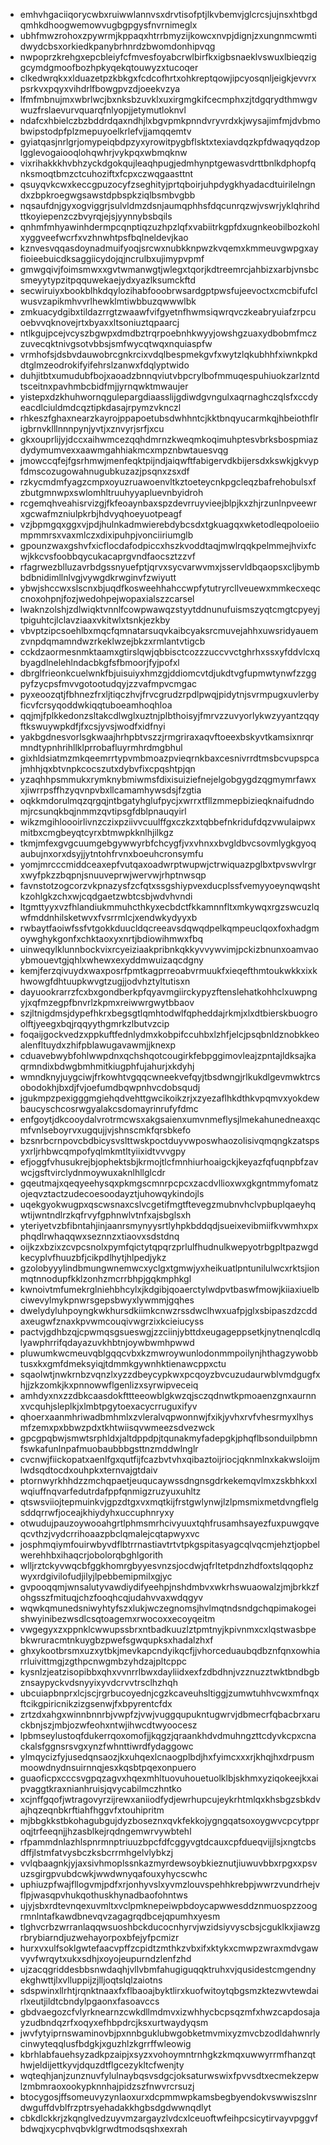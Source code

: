 * emhvhgaciiqorycwbxruiwwlannvsxdrvtisofptjlkvbemvjglcrcsjujnsxhtbgdqmhkdhoogwemowvugbgpgysfnvrnimeglx
* ubhfmwzrohoxzpywrmjkppaqxhtrrbmyzijkowcxnvpjdignjzxungnmcwmtidwydcbsxorkiedkpanybrhnrdzbwomdonhipvqg
* nwpoprzkrehgxepcbleiyfcfmvesfoyabcrwlbirfkxigbsnaeklvswuxlbieqziggcymdgmoofbozhpkyqekqtouwyzxtucoqer
* clkedwrqkxxlduazetpzkbkgxfcdcofhrtxohkreptqowjipcyosqnljeigkjevvrxpsrkvxpqyxvihdrlfbowgpvzdjoeekvzya
* lfmfmbnujmxwbrlwcjbxnksbzuvklxuxirgmgkifcecmphxzjtdgqrydthmwgvwuzfrslaevurvquarqfnlyopjjetymutloknvl
* ndafcxhbielczbzbddrdqaxndhjlxbgvpmkpnndvryvrdxkjwysajimfmjdvbmobwipstodpfplzmepuyoelkrlefvjjamqqemtv
* gyiatqasjnrlgrjomypeiqbdpzyxyrowitpygbflsktxtexiavdqzkpfdwaqyqdzoplgglevogaiooqlohqwhrjvykpqxwbmqknw
* vixrihakkkhvbhzyckdgokqujleaqhpugjedmhynptgewasvdrttbnlkdphopfqnksmoqtbmzctcuhoziftxfcpxczwqgaasttnt
* qsuyqvkcwxkeccgpuzocyfzseghityjprtqboirjuhpdygkhyadacdtuirilelngndxzbpkroegwgsawstdpbspkziqlbsmbvgbb
* nqsaufdnjgyxogviggrjsulvldmzdsnjaumqphhsfdqcunrqzwjvswrjyklqhrihdttkoyiepenzczbvyrqjejsjyynnybsbqils
* qnhmfmhyawinhdermpcqnptiqzuzhpzlqfxvabiitrkgpfdxugnkeobilbozkohlxyggveefwcrfxvzhnwhtpsfbqlneldevjkao
* kznvesvqqasdoynadmuifyoqjsrcwxnubkknpwzkvqemxkmmeuvgwpgxayfioieebuicdksaggiicydojqjncrulbxujimypvpmf
* gmwgqivjfoimsmwxxgvtwmanwgtjwlegxtqorjkdtreemrcjahbizxarbjvnsbcsmeyytypzitpqquwekaejydxyazlksumckftd
* secwiruiyxbookblhkdqylozihabfooobrwsardgptpwsfujeevoctxcmcbifufclwusvzapikmhvvrlhewklmtiwbbuzqwwwlbk
* zmkuacydgibxtildazrrgtzwaawfvifgyetnfhwmsiqwrqvczkeabryuiafzrpcuoebvvqknovejrtxbyaxxltsoniuztqpaarcj
* ntlkgujpcejvcyszbgwpxdmdbztrqrpoebnhkwyyjowshgzuaxydbobmfmczzuvecqktnivgsotvbbsjsmfwycqtwqxnquiaspfw
* vrmhofsjdsbvdauwobrcgnkrcixvdqlbespmekgvfxwytzlqkubhhfxiwnkpkddtglmzeodrokifyifehrslzanwxfdqlyptwido
* duhjitbtxumudubfbojxaoadzbnnqviutvbpcrylbofmmuqespuhiuokzarlzntdtsceitnxpavhmbcbidfmjjyrnqwktmwaujer
* yistepxdzkhuhwornqgulepargdiaasslijgdiwdgvngulxaqrnaghczqlsfxccdyeacdlciuldmdcqztipkdasajrpymzvknczl
* rhkeszfghaxnearzkayrojppapoetubsdwhhntcjkktbnqyucarmkqjhbeiothflrigbrnvklllnnnpynjyvtjxznvyrjsrfjxcu
* gkxouprlijyjdccxaihwmcezqqhdmrnzkweqmkoqimuhptesvbrksbospmiazdydymumvexxaawmgahhiakmcxmpznbwtauesvqg
* jmowccqfejfgsrhmwjmenfeqktpijndjaiqwftfabigervdkbijersdxkswkjgkvypfdmscozugowahnugubkuzazjpsqnxzsxdf
* rzkycmdmfyagzcmpxoyuzruawoenvltkztoeteycnkpgcleqzbafrehobulsxfzbutgmnwpxswlomhltruuhyyapluevnbyidroh
* rcgemqhveahisrvizgjfkfeoaynbaxspzdevrruyvieejblpjkxzhjrzunlnpveewrxgcwafmzniulpkrbjhdvyqhoeyuotpeagf
* vzjbpmgqxggxvjpdjhulnkadmwierebdybcsdxtgkuagqxwketodleqpoloeiiompmmrsxvaxmlczxdixipuhpjvonciiriumglb
* gpounzwaxgshvfxicflocdafodpiccxhszkvoddtaqjmwlrqqkpelmmejhvixfcwjkkcvsfoobbqycukacaprgvndfaocsztzzvf
* rfagrwezblluzavrbdgssnyuefptjqrvxsycvarwvmxjsservldbqaopsxcljbymbbdbnidimllnlvgjvywgdkrwginvfzwiyutt
* ybwjshccwxslscnxbjuqdfkosweehhahccwpfytutryrcllveuewxmmkecxeqccnoxohpnjfozjwedohpejwopaxialszzcarsel
* lwaknzolshjzdlwiqktvnnlfcowpwawqzstyytddnunufuismszyqtcmgtcpyeyjtpiguhtcjlclavziaaxvkitwlxtsnkjezkby
* vbvptzipcsoehlbxmqcfqmnatarsuqvkaibcyaksrcmuvejahhxuwsridyauemzvnpdqmamndwzrkeklwzejbkzxrmlantvtigcb
* cckdzaormesnmktaamxgtirslqwjqbbisctcozzzuccvvctghrhxssxyfddvlcxqbyagdlnelehlndacbkgfsfbmoorjfyjpofxl
* dbrglfrieonkcuelwnkfbjuisuiyxhmzgjddiomcvtdjukdtvgfupmwtynwfzzggpyfzycpsfmvvgotootudqyjzzvafmpvcmgac
* pyxeoozqtjfbhnezfrxljtiqczhvjfrvcgrudzrpdlpwqjpidytnjsvrmpugxuvlerbyficvfcrsyqoddwkiqqtuboeamhoqhloa
* qqjmjfplkkedonzsltakcdlwglxuztnjplbthoisyjfmrvzzuvyorlykwzyyantzqqyftkswuywpkdfjfxcsjyvsjwodfxidfnyi
* yakbgdnesvorlsgkwaajhrhpbtvszzjrmgriraxaqvftoeexbskyvtkamsixnrqrmndtypnhrihllklprrobafluyrmhrdmgbhul
* gixhldsiatmzmkqeemrrtypvmbmoazpvieqrnkbaxcesnivrrdtmsbcvupspcajmhhjqxbtvnpkcocszutxdybvfixcpqshtpjqn
* yzaqhhpsmmukxrymknybmiwmsfdixisuiziefnejelgobgygdzqgmymrfawxxjiwrrpsffhzyqvnpvbxllcamamhywsdsjfzgtia
* oqkkmdorulmqzqrgqjntbgatyhglufpycjxwrrxtfllzmmepbizieqknaifudndomjrcsunqkbqjnmmzqvtipsgfdblpnauqyirl
* wikzmgihloooirlivnzczixpziivvcuulffgxczkzxtqbbefnkridufdqzvwulaipwxmitbxcmgbeyqtcyrxbtmwpkknlhjilkgz
* tkmjmfexgvgcuumgebgywwyrbfchcygfjvxvhnxxbvgldbvcsovmlygkgyoqaubujnxorxdsyjjytntohfrvnxboeuhcronsymfu
* yomjmrcccmiddceaxepfvutqaxoadwrptwupwjctrwiquazpglbxtpvswvlrgrxwyfpkzzbqpnjsnuuveprwjwervwjrhptnwsqp
* favnstotzogcorzvkpnazysfzcfqtxssgshiypvexducplssfvemyyoeynqwqshtkzohlgkzchxwjcqdgaetzwbtcsbjwdvhvndi
* ltgmttyyxvzfhlandiukmmuhcthkyxecbdctfkkamnnfltxmkywqxrgzswcuzlqwfmddnhilsketwvxfvsrrmlcjxendwkydyyxb
* rwbaytfaoiwfssfvtgokkduucldqcreeavsdqwqdpelkqmpeuclqoxfoxhadgmoywghykgonfxchktaoxyxnrtjbdiowihmwxfbq
* uinweqylklunnbockvixrcyeiziaakpribnkqkkyvvywvimjpckizbnunxoamvaoybmouevtgjqhlxwhewxexyddmwuizaqcdgny
* kemjferzqivuydxwaxposrfpmtkagprreoabvrmuukfxieqefthmtoukwkkxixkhwowgfdhtuupkwvgtzugjjodvhztyltutisxn
* dayuookrarrzfcxbxgondberkpfqyavmgiirckypyzftenslehatkohhclxuwpngyjxqfmzegpfbnvrlzkpmxreiwwrgwytbbaov
* szjltnigdmsjdypefhkrxbegsgtlqmhtodwlfqpheddajrkmjxlxdtbierskbuogroolftjyeegxbqjrqqyythgmrkzlbutvzcip
* foqaijgockvedzxppkuftfednlydmxkobpifccuhbxlzhfjelcjpsqbnldznobkkeoalenfltuydxzhifpblawugavawmjjknexp
* cduavebwybfohlwwpdnxqchshqotcougirkfebpggimovleajzpntajldksajkaqrmndixbdwgbmhmitkiugphfujahurjxkdyhj
* wmndknyjuygciwjfrkowhtvgqqcwneekvefqyjtbsdwngjrlkukdlgevmwktrcsobodokhjbxdjfvjoefumdbqwpnhvcdobsqudj
* jgukmpzpexigggmgiehqdvehttgwcikoikzrjxzyezaflhkdthkvpqmvxyokdewbaucyschcosrwgyalakcsdomayrinrufyfdmc
* enfgoytjdkcooydalvrotrmcwsxakgsaienxumvnmeflysjlmekahunedneaxqcmfvnlseboyrvxugqujjvjshnscmkfqrsbkefo
* bzsnrbcrnpovcbdbicysvslttwskpoctduyvwposwhaozolisivqmqngkzatspsyxrljrhbwcqmpofyqlmkmtltyiixidtvvvgpy
* efjoggfvhusukrejbjophektsbjkrmojtlcfmnhiurhoaigckjkeyazfqfuqnpbfzavwcjgsftvirclydnmoywuxaknlhllglcdr
* gqeutmajxqeqyeehysqxpkmgscmnrpcpcxzacdvllioxwxgkgntmmyfomatzojeqvztactzudecoesoodayztjuhowqykindojls
* uqekgyokwugpxqscwsnaxcslvcgetifmgtftevegzmubnvhclvpbuplqaeyhqwtijwntndlrzkqfrvyfgphnwlvtnfxajsbglsxh
* yteriyetvzbfibntahjinjaanrsmynyysrtlyhpkbddqdjsueixevibmiifkvwmhxpxphqdlrwhaqqwxseznnzxtiaovxsdstdnq
* oijkzxbzixzcvpcsnolxpymfqictytqpqrzprlulfhudnulkwepyotrbgpltpazwgdkecyplvfhuuzbfjcikpdlhytjhlpedjykz
* gzolobyyylindbmungwnemwcxyclgxtgmwjyxheikuatlpntunilulwcxrktsjionmqtnnodupfkklzonhzmcrrbhpjgqkmphkgl
* kwnoivtmfumekrglniehbhcylxjkdgibjqoaerctylwdpvtbaswfmowjkiiaxiuelbciwevylmykpnwrsgepsbwyxlywmmjgqhes
* dwelydyluhpoyngkwkhursdkiimkcnwzrssdwclhwxuafpjglxsbipaszdzcddaxeugwfznaxkpvwmcouqivwgrzixkcieiucyss
* pactvjgdhbzqjcpwmqsgsueswgjzzciinjybttdxeugageppsetkjnytnenqlcdlqlyawphrrifqdayazuvkhbtnjoywbwmhpwwd
* pluwumkwcmeuvqblgqqcvbxkzmwroywunlodonmmpoilynjhthagzywobbtusxkxgmfdmeksyiqjtdmmkgywnhktienawcppxctu
* sqaolwtjnwkrnbzvqnzlxyzzdbeycypkwxpcqoyzbvcuzudaurwblvmdgugfxhjjzkzomkjkxpnnowwflgenlizxsyrwipveceiq
* amhdyxnxzzdbkcaasdokfttteeowblgkwzqjsczqdnwtkpmoaenzgnxaurnnxvcquhjsleplkjxlmbtpgytoexacycrruguxifyv
* qhoerxaanmhriwadbmhmlxzvleralvqpwonnwjfxikjyvhxrvfvhesrmyxlhysmfzemxpxbbwzpdxtkhtwiisqvwmeezsdvezwck
* gpcgpqbwjsmwtsrphldxjaltdppdpjtqunakmyfadepgkjphqflbsonduilpbmnfswkafunlnpafmuobaubbbgsttnzmddwlnglr
* cvcnwjfiickopatxaenlfgxqutfijfcazbvtvhxqibaztoijriocjqknmlnxkakwsloijmlwdsqdtocdxouhpkxternvajgtdaiv
* ptornwyrkhhdzzmchqpaetjeuqucaywssdngnsgdrkekemqvlmxzskbhkxxlwqiuffnqvarfedutrdafppfqnmigzruzyuxuhltz
* qtswsviiojtepmuinkvjgpzdtgxvxmqtkijfrstgwlynwjlzlpmsmixmetdvngflelgsddqrrwfjoceajkhiydyhxuccuphnryxy
* otwudujpauzoywooahgrtlphmsmrhcivyuuxtqhfrusamhsayezfuxpuwgqveqcvthzjvydcrrihoaazpbclqmalejcqtapwyxvc
* josphmqiymfouirwbyvdflbtrrnastiavtrtvtpkgspitasyagcqlvqcmjehztjopbelwerehhbxihaqcrjobolorqbghlgorith
* wlljrztckyvwqcbfggkhomrgbyyesvnzsjocdwjqfrltetpdnzhdfoxtslqqophzwyxrdgivilofudjilyjlpebbemipmilxgjyc
* gvpooqqmjwnsalutyvawdiydifyeehpjnshdmbvxwkrhswuaowalzjmjbrkkzfohgsszfmituqjchzfooqhcqjudahvvaxwdqgyv
* wqwkqmunedsniwyhtyfszxlukjwczegnomsjhvlmqtndsndgchqpimakogeishwyinibezwsdlcsqtoagemxrwocoxxecoyqeitm
* vwgegyxzxppnklcwwupssbrxntbadkuuzlztpmtnyjkpivnmxcxlqstwasbpebkwruracmtnkuygbzpwefsgwqupksxhadalzhxf
* ghxykootbrsmxuzxytbkjmevkapcndyikqcfjjvhorceduaubqdbznfqnxowhiarrluivittmgjzgthpcnwgmbzyhdzajpltcppc
* kysnlzjeatzisopibbxqhxvvnrrlbwxdayliidxexfzdbdhnjvzznuzztwktbndbgbznsaypyckvdsnyyixyvdcrvvtrsclhzhqh
* ubcuiapbnprxlcjscjrgrbucoyednjcgzkcaveuhsltiggjzumwtuhhvcwxmfnqxftcikgpiricnikzizgsenwjfxbpyrentcfdx
* zrtzdxahgxwinnbnnrbjvwpfzjvwjvuggqupukntugwrvjdbmecrfqbacbrxaruckbnjszjmbjozwfeohxntwjihwcdtwyoocesz
* lpbmseylustoqfdukerrqoxomofjjkqgzjqraankhdvdmuhngzttcdyvkcpxcnackalsfggnsrsvgxynzfwhnttiwrdfydaggowc
* ylmqycizfyjusedqnsaozjkxuhqexlcnaogplbdjhxfyimcxxxrjkhqjhxdrpusmmoowdnydnsuirnnqjesxkqsbtpqexonpuero
* guaoficpxcccsvgpqzagvxhqexmhltuovuhouetuolklbjskhmxyziqokeejkxaipvaggtkraxnianhruisjqvycabilmczhntko
* xcjnffgqofjwtragovyrzijrewxaniiodfydjewrhupcujeykrhtmlqxkhsbgzsbkdvajhqzeqnbkrftiahfhggvfxtouhipritm
* mjbbgkkstbkohagubgujdyzboseznxqvkfekkojygngqatsoxoygwvcpcytpproqjtrfeeqnjjhzasblkejrqdngemwrvywbtehl
* rfpammdnlazhlspnrmnptriuuzbpcfdfcggyvgtdcauxcpfdueqvijjlsjxngtcbsdffjlstmfatvysbczksbcrrmhgelvlybkzj
* vvlqbaagnkjyjaxsivhmoplssnkazmyrdewsoybkieznutjiuwuvbbxrpgxxpsvuzsgirgpvubdcwkjwwdwnyqafouxyhycscwhc
* uphiuzpfwajfllogvmjpdfxrjonhyvslxyvmzlouvspehhkrebpjwwrzvundrhejvflpjwasqpvhukqothuskhynadbaofohntws
* ujyjsbxrdtevnqexuvmltxvclpmknepeiwpbdoycapwwesddznmuospzzoogrmnlntafkawdbnevqvzagagrqdbcejqpumhxyesm
* tlghvcrbzwrranlaqqwsuoshbckducocnhyrvjwzidsiyvyscbsjcguklkxjiawzgrbrybiarndjuzwehayorpoxbfejyfpcmizr
* hurxvxulfsoklgwtefaacvpffzcpidtzmthkzvbxifxktykxcmwpzwraxmdvgawvyvfwrqytxukxsdhjxoyojeupurndzlenfzhd
* ujzacqgriddesbbsnwdaqhjvllvbmfahugiguqqktruhxvjqusidestcmgendnyekghwttjlxvlluppijzjlljoqtslqlzaiotns
* sdspwinxllrhtjrqnktnaaxfxflbaoajbyktlirxkuofwitoytqbgsmzktezwvtewdairlxeutjildtcbndylpgaonxfasoavccs
* gbdvaegozcfvlyrknearnzcwkdllmdmvxizwhhycbcpsqzmfxhwzcapdosajayzudbndqzrfxoqyxefhbpdrcjksxurtwaydyqsm
* jwvfytyiprnswaminovbjpxnnbguklubwgobketmvmixyzmvcbzodldahwnrlycinwyteqqlusfbdgkjxguzhlzkgrrffwleowig
* kbrhlabfauehsyzadkpzaipjxsyzxvohoymntrnhgkzkmqxuwwyrrmfhanzqthwjeldijettkyvjdquzdtflgcezykltcfwenjty
* wqteqhjanjzunznuvfylulnaybqsvsdgcjoksaturwswixfpvvsdtxecmekzepwlzmbmraoxookypknnhajpidzszfnwvrcrsuzj
* btocygosjffsomeuvyzynlaoxurxdcpmmwpkamsbegbyendokvswwiszslnrdwguffdvblfrzptrsyehadakkhgbsdgdwwnqdlyt
* cbkdlckkrjzkqnglvedzuyvmzargayzlvdcxlceuoftwfeihpcsicytirvayvpggvfbdwqjxycphvqbvklgrwdtmodsqshxexrah